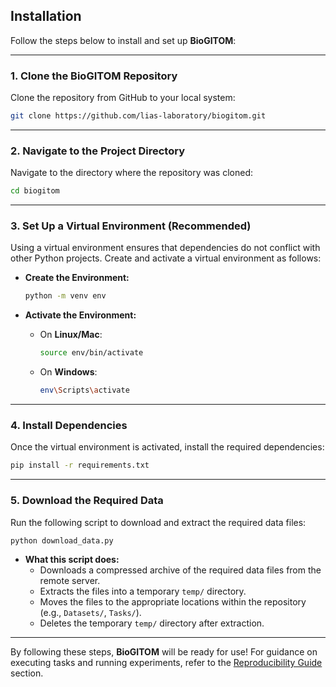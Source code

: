 ## Installation

Follow the steps below to install and set up **BioGITOM**:

---

### 1. Clone the BioGITOM Repository

Clone the repository from GitHub to your local system:

```bash
git clone https://github.com/lias-laboratory/biogitom.git
```

---

### 2. Navigate to the Project Directory

Navigate to the directory where the repository was cloned:

```bash
cd biogitom
```

---

### 3. Set Up a Virtual Environment (Recommended)

Using a virtual environment ensures that dependencies do not conflict with other Python projects. Create and activate a virtual environment as follows:

- **Create the Environment:**

  ```bash
  python -m venv env
  ```

- **Activate the Environment:**

  - On **Linux/Mac**:
    ```bash
    source env/bin/activate
    ```
  - On **Windows**:
    ```bash
    env\Scripts\activate
    ```

---

### 4. Install Dependencies

Once the virtual environment is activated, install the required dependencies:

```bash
pip install -r requirements.txt
```

---

### 5. Download the Required Data

Run the following script to download and extract the required data files:

```bash
python download_data.py
```

- **What this script does:**
  - Downloads a compressed archive of the required data files from the remote server.
  - Extracts the files into a temporary `temp/` directory.
  - Moves the files to the appropriate locations within the repository (e.g., `Datasets/`, `Tasks/`).
  - Deletes the temporary `temp/` directory after extraction.

---

By following these steps, **BioGITOM** will be ready for use! For guidance on executing tasks and running experiments, refer to the [Reproducibility Guide](./BioGITOM_Usage.md) section.
